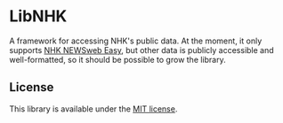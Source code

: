# LibNHK

A framework for accessing NHK's public data. At the moment, it only supports [NHK NEWSweb Easy](http://www3.nhk.or.jp/news/easy/), but other data is publicly accessible and well-formatted, so it should be possible to grow the library. 

## License

This library is available under the [MIT license](http://www.opensource.org/licenses/mit-license.php).

